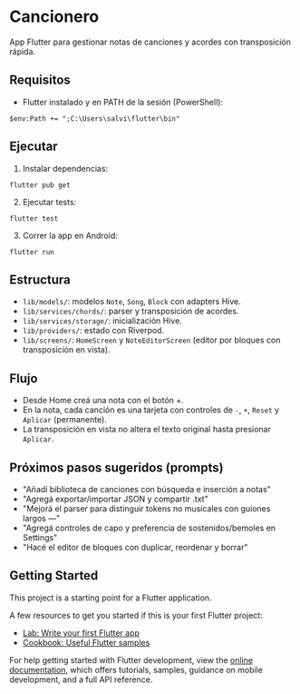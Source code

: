 # Cancionero

App Flutter para gestionar notas de canciones y acordes con transposición rápida.

## Requisitos
- Flutter instalado y en PATH de la sesión (PowerShell):
```
$env:Path += ";C:\Users\salvi\flutter\bin"
```

## Ejecutar
1. Instalar dependencias:
```
flutter pub get
```
2. Ejecutar tests:
```
flutter test
```
3. Correr la app en Android:
```
flutter run
```

## Estructura
- `lib/models/`: modelos `Note`, `Song`, `Block` con adapters Hive.
- `lib/services/chords/`: parser y transposición de acordes.
- `lib/services/storage/`: inicialización Hive.
- `lib/providers/`: estado con Riverpod.
- `lib/screens/`: `HomeScreen` y `NoteEditorScreen` (editor por bloques con transposición en vista).

## Flujo
- Desde Home creá una nota con el botón +.
- En la nota, cada canción es una tarjeta con controles de `-`, `+`, `Reset` y `Aplicar` (permanente).
- La transposición en vista no altera el texto original hasta presionar `Aplicar`.

## Próximos pasos sugeridos (prompts)
- "Añadí biblioteca de canciones con búsqueda e inserción a notas"
- "Agregá exportar/importar JSON y compartir .txt"
- "Mejorá el parser para distinguir tokens no musicales con guiones largos —"
- "Agregá controles de capo y preferencia de sostenidos/bemoles en Settings"
- "Hacé el editor de bloques con duplicar, reordenar y borrar"


## Getting Started

This project is a starting point for a Flutter application.

A few resources to get you started if this is your first Flutter project:

- [Lab: Write your first Flutter app](https://docs.flutter.dev/get-started/codelab)
- [Cookbook: Useful Flutter samples](https://docs.flutter.dev/cookbook)

For help getting started with Flutter development, view the
[online documentation](https://docs.flutter.dev/), which offers tutorials,
samples, guidance on mobile development, and a full API reference.
